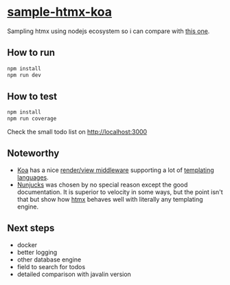 # [sample-htmx-koa][repo]

Sampling htmx using nodejs ecosystem so i can compare with [this one][other].

## How to run

```bash
npm install
npm run dev
```

## How to test

```bash
npm install
npm run coverage
```

Check the small todo list on <http://localhost:3000>

## Noteworthy

- [Koa][koa] has a nice [render/view middleware][koa-view] supporting a lot of
  [templating languages][temp-langs].
- [Nunjucks][njk] was chosen by no special reason except the good documentation.
  It is superior to velocity in some ways, but the point isn't that but show how
  [htmx][htmx] behaves well with literally any templating engine.

## Next steps

- docker
- better logging
- other database engine
- field to search for todos
- detailed comparison with javalin version

[repo]: https://github.com/sombriks/sample-htmx-koa
[other]: https://github.com/sombriks/sample-htmx-javalin
[koa]: https://koajs.com/
[koa-view]: https://github.com/ladjs/koa-views
[temp-langs]: https://github.com/tj/consolidate.js#supported-template-engines
[njk]: https://mozilla.github.io/nunjucks/getting-started.html
[htmx]: https://htmx.org
